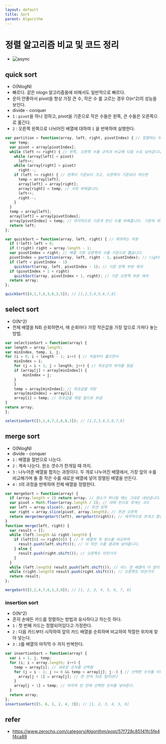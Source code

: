 ```yaml
---
layout: default
title: Sort
parent: Algorithm
---
```


# 정렬 알고리즘 비교 및 코드 정리
- ![async](https://gmlwjd9405.github.io/images/algorithm-insertion-sort/sort-time-complexity.png)
## quick sort
- O(NlogN)
- 빠르다. 같은 nlogn 알고리즘들에 비해서도 일반적으로 빠르다.
- 운이 안좋아서 pivot을 항상 가장 큰 수, 작은 수 를 고르는 경우 O(n^2)의 성능을 보인다.
- divide - conquer
- `1` : `pivot`을 하나 정하고, pivot을 기준으로 작은 수들은 왼쪽, 큰 수들은 오른쪽으로 옮긴다.
- `2` : 오른쪽 왼쪽으로 나뉘어진 배열에 대하여 `1` 을 반복하여 실행한다.

``` jsx
var partition = function(array, left, right, pivotIndex) { // 정렬하는 부분
  var temp;
  var pivot = array[pivotIndex];
  while (left <= right) { // 왼쪽, 오른쪽 수를 규칙과 비교해 다음 수로 넘어갑니다.
    while (array[left] < pivot)
      left++;
    while (array[right] > pivot)
      right--;
    if (left <= right) { // 왼쪽이 기준보다 크고, 오른쪽이 기준보다 작으면
      temp = array[left];
      array[left] = array[right];
      array[right] = temp; // 서로 바꿔줍니다.
      left++;
      right--;
    }
  }
  temp = array[left];
  array[left] = array[pivotIndex];
  array[pivotIndex] = temp; // 마지막으로 기준과 만난 수를 바꿔줍니다. 기준의 위치는 이제 i입니다.
  return left;
};

var quickSort = function(array, left, right) { // 재귀하는 부분
  if (!left) left = 0;
  if (!right) right = array.length - 1;
  var pivotIndex = right; // 배열 가장 오른쪽의 수를 기준으로 뽑습니다.
  pivotIndex = partition(array, left, right - 1, pivotIndex); // right - 1을 하는 이유는 기준(현재 right)을 제외하고 정렬하기 위함입니다.
  if (left < pivotIndex - 1)
    quickSort(array, left, pivotIndex - 1); // 기준 왼쪽 부분 재귀
  if (pivotIndex + 1 < right)
    quickSort(array, pivotIndex + 1, right); // 기준 오른쪽 부분 재귀
  return array;
};

quickSort([4,1,7,6,3,8,2,5]); // [1,2,3,4,5,6,7,8]
```



## select sort
- O(N^2)
- 전체 배열을 N회 순회하면서, 매 순회마다 가장 작은값을 가장 앞으로 가져다 놓는 방법.
  
```jsx
var selectionSort = function(array) {
var length = array.length;
var minIndex, temp, i, j;
for (i = 0; i < length - 1; i++) { // 처음부터 훑으면서
    minIndex = i;
    for (j = i + 1; j < length; j++) { // 최솟값의 위치를 찾음
    if (array[j] < array[minIndex]) {
        minIndex = j;
    }
    }
    temp = array[minIndex]; // 최솟값을 저장
    array[minIndex] = array[i];
    array[i] = temp; // 최솟값을 제일 앞으로 보냄
}
return array;
};

selectionSort([5,1,4,7,2,6,8,3]); // [1,2,3,4,5,6,7,8]
```

## merge sort
- O(NlogN)
- divide - conquer
- `1` : 배열을 절반으로 나눈다.
- `2` : 계속 나눈다. 원소 갯수가 한개일 때 까지.
- `3` : 나누어준 배열을 합치는 과정이다. 두 개로 나누어진 배열에서, 가장 앞의 수를 비교해가며 둘 중 작은 수를 새로운 배열에 넣어 정렬된 배열을 만든다.
- `4` : `3`의 과정을 반복하여 전체 배열을 정렬한다.

```jsx
var mergeSort = function(array) {
  if (array.length < 2) return array; // 원소가 하나일 때는 그대로 내보냅니다.
  var pivot = Math.floor(array.length / 2); // 대략 반으로 쪼개는 코드
  var left = array.slice(0, pivot); // 쪼갠 왼쪽
  var right = array.slice(pivot, array.length); // 쪼갠 오른쪽
  return merge(mergeSort(left), mergeSort(right)); // 재귀적으로 쪼개고 합칩니다.
}
function merge(left, right) {
  var result = [];
  while (left.length && right.length) {
    if (left[0] <= right[0]) { // 두 배열의 첫 원소를 비교하여
      result.push(left.shift()); // 더 작은 수를 결과에 넣어줍니다.
    } else {
      result.push(right.shift()); // 오른쪽도 마찬가지
    }
  }
  while (left.length) result.push(left.shift()); // 어느 한 배열이 더 많이 남았다면 나머지를 다 넣어줍니다.
  while (right.length) result.push(right.shift()); // 오른쪽도 마찬가지
  return result;
};

mergeSort([5,2,4,7,6,1,3,8]); // [1, 2, 3, 4, 5, 6, 7, 8]
```

### insertion sort
- O(N^2)
- 흔히 손에든 카드를 정렬하는 방법과 유사하다고 하는듯 하다.
- `1` : 첫 번째 카드는 정렬되어있다고 가정한다.
- `2` : 다음 카드부터 시작하여 앞의 카드 배열을 순회하며 비교하여 적절한 위치에 찾아 넣는다.
- `3` : `2`를 배열의 마직막 수 까지 반복한다. 
  
```jsx
var insertionSort = function(array) {
  var i = 1, j, temp;
  for (i; i < array.length; i++) {
    temp = array[i]; // 새로운 숫자를 선택함
    for (j = i - 1; j >= 0 && temp < array[j]; j--) { // 선택한 숫자를 이미 정렬된 숫자들과 비교하며 넣을 위치를 찾는 과정, 선택한 숫자가 정렬된 숫자보다 작으면
      array[j + 1] = array[j]; // 한 칸씩 뒤로 밀어낸다
    }
    array[j + 1] = temp; // 마지막 빈 칸에 선택한 숫자를 넣어준다.
  }
  return array;
};
insertionSort([5, 6, 1, 2, 4, 3]); // [1, 2, 3, 4, 5, 6]
```

## refer
- https://www.zerocho.com/category/Algorithm/post/57f728c85141fc5fe4f4ca89